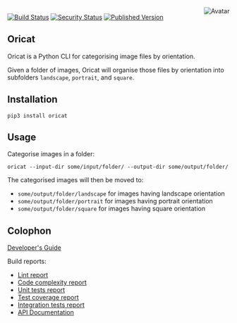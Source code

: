 <img align="right" src="https://raw.github.com/cliffano/oricat/main/avatar.jpg" alt="Avatar"/>

[![Build Status](https://github.com/cliffano/oricat/workflows/CI/badge.svg)](https://github.com/cliffano/oricat/actions?query=workflow%3ACI)
[![Security Status](https://snyk.io/test/github/cliffano/oricat/badge.svg)](https://snyk.io/test/github/cliffano/oricat)
[![Published Version](https://img.shields.io/pypi/v/oricat.svg)](https://pypi.python.org/pypi/oricat)
<br/>

Oricat
------

Oricat is a Python CLI for categorising image files by orientation.

Given a folder of images, Oricat will organise those files by orientation into subfolders `landscape`, `portrait`, and `square`.

Installation
------------

    pip3 install oricat

Usage
-----

Categorise images in a folder:

    oricat --input-dir some/input/folder/ --output-dir some/output/folder/

The categorised images will then be moved to:

* `some/output/folder/landscape` for images having landscape orientation
* `some/output/folder/portrait` for images having portrait orientation
* `some/output/folder/square` for images having square orientation

Colophon
--------

[Developer's Guide](https://cliffano.github.io/developers_guide.html#python)

Build reports:

* [Lint report](https://cliffano.github.io/oricat/lint/pylint/index.html)
* [Code complexity report](https://cliffano.github.io/oricat/complexity/wily/index.html)
* [Unit tests report](https://cliffano.github.io/oricat/test/pytest/index.html)
* [Test coverage report](https://cliffano.github.io/oricat/coverage/coverage/index.html)
* [Integration tests report](https://cliffano.github.io/oricat/test-integration/pytest/index.html)
* [API Documentation](https://cliffano.github.io/oricat/doc/sphinx/index.html)
